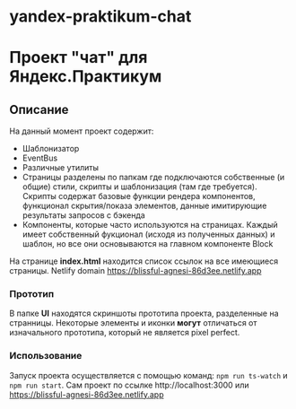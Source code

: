 # yandex-praktikum-chat
# Проект "чат" для Яндекс.Практикум
## Описание
На данный момент проект содержит:
- Шаблонизатор
- EventBus
- Различные утилиты
- Страницы разделены по папкам где подключаются собственные (и общие) стили, скрипты и шаблонизация (там где требуется). Скрипты содержат базовые функции рендера компонентов, функционал скрытия/показа элементов, данные имитирующие результаты запросов с бэкенда
- Компоненты, которые часто используются на страницах. Каждый имеет собственный фукционал (исходя из полученных данных) и шаблон, но все они основываются на главном компоненте Block

На странице **index.html** находится список ссылок на все имеющиеся страницы.
Netlify domain https://blissful-agnesi-86d3ee.netlify.app
### Прототип
В папке **UI** находятся скриншоты прототипа проекта, разделенные на странницы. Некоторые элементы и иконки **могут** отличаться от изначального прототипа, который не является pixel perfect.
### Использование
Запуск проекта осуществляется с помощью команд: `npm run ts-watch` и `npm run start`.  Сам проект по ссылке http://localhost:3000 или https://blissful-agnesi-86d3ee.netlify.app